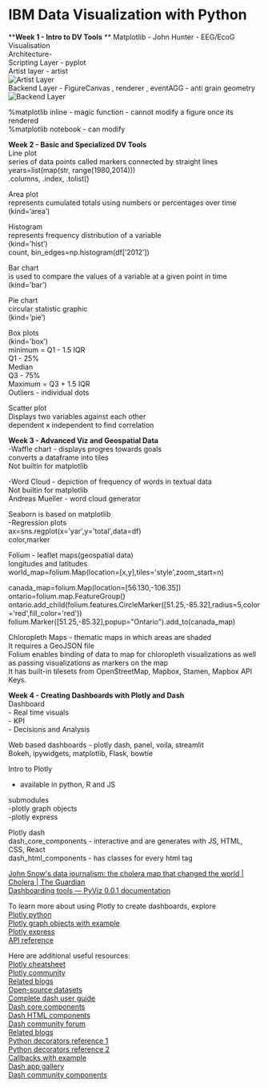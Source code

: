 # IBM Data Visualization with Python

****Week 1 - Intro to DV Tools** ** 
Matplotlib - John Hunter - EEG/EcoG Visualisation  
Architecture-  
Scripting Layer - pyplot  
Artist layer - artist  
![Artist Layer](https://s3-us-west-2.amazonaws.com/secure.notion-static.com/38aa8ecd-a563-41f7-82fc-4ba96c67e9ca/Untitled.png)  
Backend Layer - FigureCanvas , renderer , eventAGG - anti grain geometry  
![Backend Layer](https://s3-us-west-2.amazonaws.com/secure.notion-static.com/451edc23-20f4-4e3e-ae74-3270382d9f96/Untitled.png)  

%matplotlib inline - magic function - cannot modify a figure once its rendered  
%matplotlib notebook - can modify  

**Week 2 - Basic and Specialized DV Tools**  
Line plot  
series of data points called markers connected by straight lines  
years=list(map(str, range(1980,2014)))  
.columns, .index, .tolist()  

Area plot  
represents cumulated totals using numbers or  percentages over time  
(kind=’area’)  

Histogram  
represents frequency distribution of a variable  
(kind=’hist’)  
count, bin_edges=np.histogram(df[’2012’])  

Bar chart  
is used to compare the values of a variable at a given point in time  
(kind=’bar’)  

Pie chart  
circular statistic graphic  
(kind=’pie’)  

Box plots  
(kind=’box’)  
minimum = Q1 - 1.5 IQR  
Q1 - 25%  
Median  
Q3 - 75%  
Maximum = Q3 + 1.5 IQR  
Outliers - individual dots  

Scatter plot  
Displays two variables against each other  
dependent x independent to find correlation  

**Week 3 - Advanced Viz and Geospatial Data**  
-Waffle chart - displays progres towards goals  
converts a dataframe into tiles  
Not builtin for matplotlib  

-Word Cloud - depiction of frequency of words in textual data  
Not builtin for matplotlib  
Andreas Mueller - word cloud generator  

Seaborn is based on matplotlib  
-Regression plots  
ax=sns.regplot(x='yar',y='total',data=df)  
color,marker  

Folium - leaflet maps(geospatial data)  
longitudes and latitudes  
world_map=folium.Map(location=[x,y],tiles='style',zoom_start=n)  

canada_map=folium.Map(location=[56.130,-106.35])  
ontario=folium.map.FeatureGroup()  
ontario.add_child(folium.features.CircleMarker([51.25,-85.32],radius=5,color='red',fill_color='red'))  
folium.Marker([51.25,-85.32],popup="Ontario").add_to(canada_map)  

Chloropleth Maps - thematic maps in which areas are shaded  
It requires a GeoJSON file  
Folium enables binding of data to map for chloropleth visualizations as well as passing visualizations as markers on the map  
It has built-in tilesets from OpenStreetMap, Mapbox, Stamen, Mapbox API Keys.  
  
**Week 4 - Creating Dashboards with Plotly and Dash**  
Dashboard  
	- Real time visuals  
	- KPI  
	- Decisions and Analysis  

Web based dashboards - plotly dash, panel, voila, streamlit  
Bokeh, ipywidgets, matplotlib, Flask, bowtie  

Intro to Plotly  
- available in python, R and JS  

 submodules  
-plotly graph objects  
-plotly express  

Plotly dash  
dash_core_components - interactive and are generates with JS, HTML, CSS, React  
dash_html_components - has classes for every html tag  

[John Snow's data journalism: the cholera map that changed the world | Cholera | The Guardian](https://www.theguardian.com/news/datablog/2013/mar/15/john-snow-cholera-map)  
[Dashboarding tools — PyViz 0.0.1 documentation](https://pyviz.org/dashboarding/)  

To learn more about using Plotly to create dashboards, explore  
[Plotly python](https://plotly.com/python/getting-started/)  
[Plotly graph objects with example](https://plotly.com/python/graph-objects/)  
[Plotly express](https://plotly.com/python/plotly-express/)  
[API reference](https://plotly.com/python-api-reference/)  

Here are additional useful resources:  
[Plotly cheatsheet](https://images.plot.ly/plotly-documentation/images/plotly_js_cheat_sheet.pdf)  
[Plotly community](https://community.plotly.com/c/api/5)  
[Related blogs](https://plotlygraphs.medium.com/)  
[Open-source datasets](https://developer.ibm.com/exchanges/data/)  
[Complete dash user guide](https://dash.plotly.com/)  
[Dash core components](https://dash.plotly.com/dash-core-components)  
[Dash HTML components](https://dash.plotly.com/dash-html-components)  
[Dash community forum](https://community.plotly.com/c/dash/16)  
[Related blogs](https://medium.com/plotly/tagged/dash)  
[Python decorators reference 1](https://realpython.com/primer-on-python-decorators/)  
[Python decorators reference 2](https://www.python.org/dev/peps/pep-0318/#current-syntax)  
[Callbacks with example](https://dash.plotly.com/basic-callbacks)  
[Dash app gallery](https://dash-gallery.plotly.host/Portal/)  
[Dash community components](https://plotly.com/dash-community-components/)  

